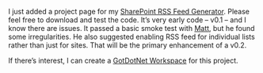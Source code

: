 I just added a project page for my [SharePoint RSS Feed
Generator](prj_sharepointsynd.aspx). Please feel free to download and
test the code. It’s very early code – v0.1 – and I know there are
issues. It passed a basic smoke test with
[Matt](http://technovangelist.com/), but he found some irregularities.
He also suggested enabling RSS feed for individual lists rather than
just for sites. That will be the primary enhancement of a v0.2.

If there’s interest, I can create a [GotDotNet
Workspace](http://www.gotdotnet.com/community/workspaces/) for this
project.
